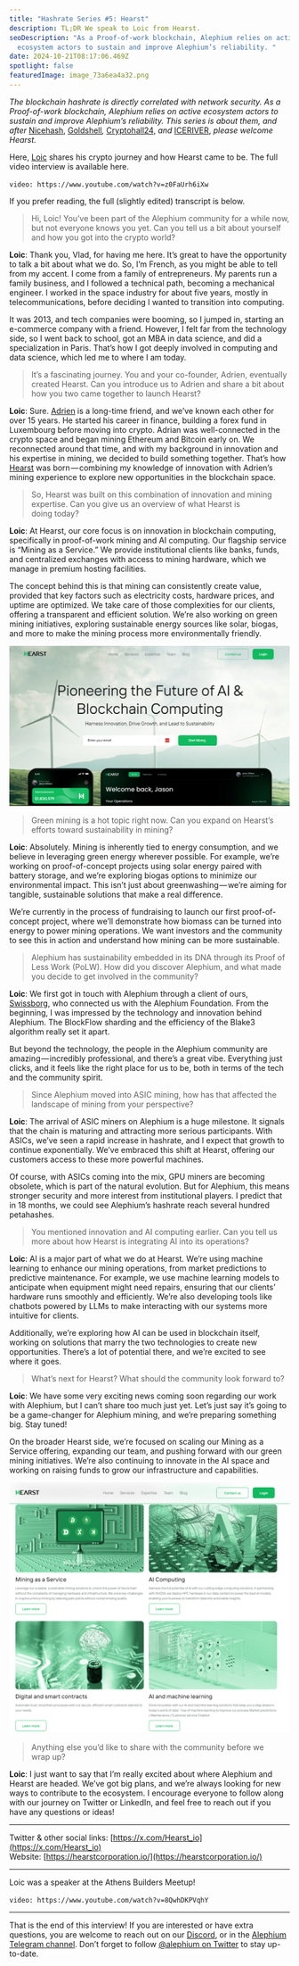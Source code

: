 ```yaml
---
title: "Hashrate Series #5: Hearst"
description: TL;DR We speak to Loic from Hearst.
seoDescription: "As a Proof-of-work blockchain, Alephium relies on active
  ecosystem actors to sustain and improve Alephium’s reliability. "
date: 2024-10-21T08:17:06.469Z
spotlight: false
featuredImage: image_73a6ea4a32.png
---
```


_The blockchain hashrate is directly correlated with network security. As a Proof-of-work blockchain, Alephium relies on active ecosystem actors to sustain and improve Alephium’s reliability. This series is about them, and after_ [Nicehash](/news/post/hashrate-series-1-nicehash-ee0936adf899), [Goldshell](/news/post/hashrate-series-2-goldshell-93cc51a86640)_,_ [Cryptohall24,](/news/post/hashrate-series-3-cryptohall-24-7ad1533701f4) _and_ [ICERIVER](/news/post/hashrate-series-4-iceriver-063f52b7c431), _please welcome Hearst._

Here, [Loic](https://x.com/LoicRicci) shares his crypto journey and how Hearst came to be. The full video interview is available here.

`video: https://www.youtube.com/watch?v=z0FaUrh6iXw`

If you prefer reading, the full (slightly edited) transcript is below.

> Hi, Loic! You’ve been part of the Alephium community for a while now, but not everyone knows you yet. Can you tell us a bit about yourself and how you got into the crypto world?

**Loic**: Thank you, Vlad, for having me here. It’s great to have the opportunity to talk a bit about what we do. So, I’m French, as you might be able to tell from my accent. I come from a family of entrepreneurs. My parents run a family business, and I followed a technical path, becoming a mechanical engineer. I worked in the space industry for about five years, mostly in telecommunications, before deciding I wanted to transition into computing.

It was 2013, and tech companies were booming, so I jumped in, starting an e-commerce company with a friend. However, I felt far from the technology side, so I went back to school, got an MBA in data science, and did a specialization in Paris. That’s how I got deeply involved in computing and data science, which led me to where I am today.

> It’s a fascinating journey. You and your co-founder, Adrien, eventually created Hearst. Can you introduce us to Adrien and share a bit about how you two came together to launch Hearst?

**Loic**: Sure. [Adrien](https://x.com/ANejkovic) is a long-time friend, and we’ve known each other for over 15 years. He started his career in finance, building a forex fund in Luxembourg before moving into crypto. Adrian was well-connected in the crypto space and began mining Ethereum and Bitcoin early on. We reconnected around that time, and with my background in innovation and his expertise in mining, we decided to build something together. That’s how [Hearst](https://hearstcorporation.io/) was born — combining my knowledge of innovation with Adrien’s mining experience to explore new opportunities in the blockchain space.

> So, Hearst was built on this combination of innovation and mining expertise. Can you give us an overview of what Hearst is doing today?

**Loic**: At Hearst, our core focus is on innovation in blockchain computing, specifically in proof-of-work mining and AI computing. Our flagship service is “Mining as a Service.” We provide institutional clients like banks, funds, and centralized exchanges with access to mining hardware, which we manage in premium hosting facilities.

The concept behind this is that mining can consistently create value, provided that key factors such as electricity costs, hardware prices, and uptime are optimized. We take care of those complexities for our clients, offering a transparent and efficient solution. We’re also working on green mining initiatives, exploring sustainable energy sources like solar, biogas, and more to make the mining process more environmentally friendly.

![](image_f8eebc01fb.png)

> Green mining is a hot topic right now. Can you expand on Hearst’s efforts toward sustainability in mining?

**Loic**: Absolutely. Mining is inherently tied to energy consumption, and we believe in leveraging green energy wherever possible. For example, we’re working on proof-of-concept projects using solar energy paired with battery storage, and we’re exploring biogas options to minimize our environmental impact. This isn’t just about greenwashing — we’re aiming for tangible, sustainable solutions that make a real difference.

We’re currently in the process of fundraising to launch our first proof-of-concept project, where we’ll demonstrate how biomass can be turned into energy to power mining operations. We want investors and the community to see this in action and understand how mining can be more sustainable.

> Alephium has sustainability embedded in its DNA through its Proof of Less Work (PoLW). How did you discover Alephium, and what made you decide to get involved in the community?

**Loic**: We first got in touch with Alephium through a client of ours, [Swissborg](https://x.com/swissborg), who connected us with the Alephium Foundation. From the beginning, I was impressed by the technology and innovation behind Alephium. The BlockFlow sharding and the efficiency of the Blake3 algorithm really set it apart.

But beyond the technology, the people in the Alephium community are amazing — incredibly professional, and there’s a great vibe. Everything just clicks, and it feels like the right place for us to be, both in terms of the tech and the community spirit.

> Since Alephium moved into ASIC mining, how has that affected the landscape of mining from your perspective?

**Loic**: The arrival of ASIC miners on Alephium is a huge milestone. It signals that the chain is maturing and attracting more serious participants. With ASICs, we’ve seen a rapid increase in hashrate, and I expect that growth to continue exponentially. We’ve embraced this shift at Hearst, offering our customers access to these more powerful machines.

Of course, with ASICs coming into the mix, GPU miners are becoming obsolete, which is part of the natural evolution. But for Alephium, this means stronger security and more interest from institutional players. I predict that in 18 months, we could see Alephium’s hashrate reach several hundred petahashes.

> You mentioned innovation and AI computing earlier. Can you tell us more about how Hearst is integrating AI into its operations?

**Loic**: AI is a major part of what we do at Hearst. We’re using machine learning to enhance our mining operations, from market predictions to predictive maintenance. For example, we use machine learning models to anticipate when equipment might need repairs, ensuring that our clients’ hardware runs smoothly and efficiently. We’re also developing tools like chatbots powered by LLMs to make interacting with our systems more intuitive for clients.

Additionally, we’re exploring how AI can be used in blockchain itself, working on solutions that marry the two technologies to create new opportunities. There’s a lot of potential there, and we’re excited to see where it goes.

> What’s next for Hearst? What should the community look forward to?

**Loic**: We have some very exciting news coming soon regarding our work with Alephium, but I can’t share too much just yet. Let’s just say it’s going to be a game-changer for Alephium mining, and we’re preparing something big. Stay tuned!

On the broader Hearst side, we’re focused on scaling our Mining as a Service offering, expanding our team, and pushing forward with our green mining initiatives. We’re also continuing to innovate in the AI space and working on raising funds to grow our infrastructure and capabilities.

![](image_edf26b18ed.png)

> Anything else you’d like to share with the community before we wrap up?

**Loic**: I just want to say that I’m really excited about where Alephium and Hearst are headed. We’ve got big plans, and we’re always looking for new ways to contribute to the ecosystem. I encourage everyone to follow along with our journey on Twitter or LinkedIn, and feel free to reach out if you have any questions or ideas!

---

Twitter & other social links: [https://x.com/Hearst_io](https://x.com/Hearst_io)  
Website: [https://hearstcorporation.io/](https://hearstcorporation.io/)

---

Loic was a speaker at the Athens Builders Meetup!

`video: https://www.youtube.com/watch?v=8QwhDKPVqhY`

---

That is the end of this interview! If you are interested or have extra questions, you are welcome to reach out on our [Discord](/discord), or in the [Alephium Telegram channel](https://t.me/alephiumgroup). Don’t forget to follow [@alephium on Twitter](https://twitter.com/alephium) to stay up-to-date.
